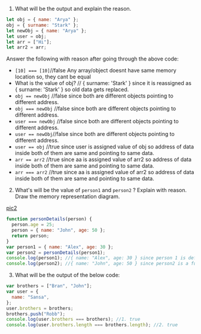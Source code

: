 1. What will be the output and explain the reason.

```js
let obj = { name: "Arya" };
obj = { surname: "Stark" };
let newObj = { name: "Arya" };
let user = obj;
let arr = ["Hi"];
let arr2 = arr;
```

Answer the following with reason after going through the above code:

- `[10] === [10]`//false Any array/object doesnt have same memory location so, they cant be equal
- What is the value of obj? // { surname: 'Stark' } since it is reassigned as { surname: 'Stark' } so old data gets replaced.
- `obj == newObj` //false since both are different objects pointing to different address.
- `obj === newObj` //false since both are different objects pointing to different address.
- `user === newObj` //false since both are different objects pointing to different address.
- `user == newObj`//false since both are different objects pointing to different address.
- `user == obj` //true since user is assigned value of obj so address of data inside both of them are same and pointing to same data.
- `arr == arr2` //true since aa is assigned value of arr2 so address of data inside both of them are same and pointing to same data.
- `arr === arr2` //true since aa is assigned value of arr2 so address of data inside both of them are same and pointing to same data.

2. What's will be the value of `person1` and `person2` ? Explain with reason. Draw the memory representation diagram.

<!-- To add this image here use ![name](./hello.jpg) -->

[pic2](./photo1657045593.jpeg)

```js
function personDetails(person) {
  person.age = 25;
  person = { name: "John", age: 50 };
  return person;
}
var person1 = { name: "Alex", age: 30 };
var person2 = personDetails(person1);
console.log(person1); //{ name: "Alex", age: 30 } since person 1 is defined as this property.
console.log(person2); //{ name: "John", age: 50 } since person2 is a function with parameter as person1 and the function updates the value of person1(inside function only) as { name: "John", age: 50 } so person 2 is { name: "John", age: 50 }.
```

3. What will be the output of the below code:

```js
var brothers = ["Bran", "John"];
var user = {
  name: "Sansa",
};
user.brothers = brothers;
brothers.push("Robb");
console.log(user.brothers === brothers); //1. true
console.log(user.brothers.length === brothers.length); //2. true
```
